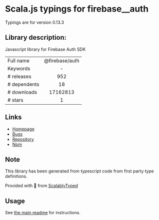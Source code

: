 
# Scala.js typings for firebase__auth

Typings are for version 0.13.3

## Library description:
Javascript library for Firebase Auth SDK

|                    |                 |
| ------------------ | :-------------: |
| Full name          | @firebase/auth |
| Keywords           | - |
| # releases         | 952 |
| # dependents       | 18 |
| # downloads        | 17162813 |
| # stars            | 1 |

## Links
- [Homepage](https://github.com/firebase/firebase-js-sdk#readme)
- [Bugs](https://github.com/firebase/firebase-js-sdk/issues)
- [Repository](https://github.com/firebase/firebase-js-sdk)
- [Npm](https://www.npmjs.com/package/%40firebase%2Fauth)
    


## Note
This library has been generated from typescript code from first party type definitions.

Provided with :purple_heart: from [ScalablyTyped](https://github.com/oyvindberg/ScalablyTyped)

## Usage
See [the main readme](../../readme.md) for instructions.


